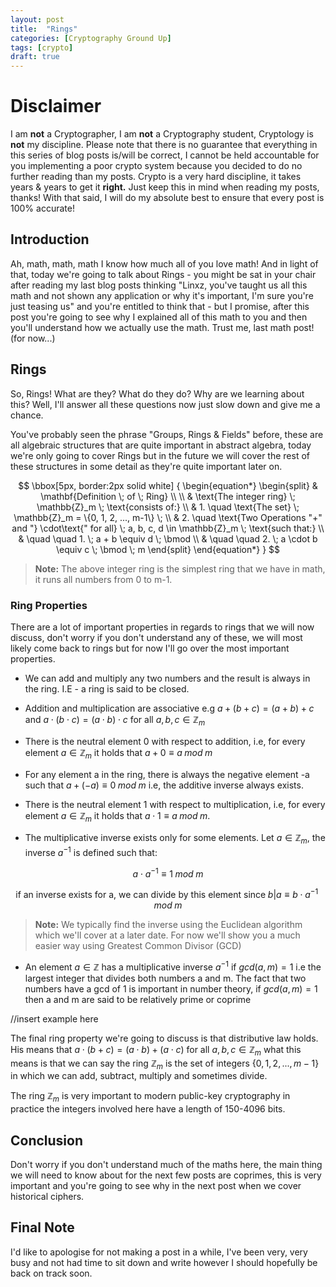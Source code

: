 ```yaml
---
layout: post
title:  "Rings"
categories: [Cryptography Ground Up]
tags: [crypto]
draft: true
---
```


# Disclaimer

I am **not** a Cryptographer, I am **not** a Cryptography student, Cryptology is **not** my discipline. Please note that there is no guarantee that everything in this series of blog posts is/will be correct, I cannot be held accountable for you implementing a poor crypto system because you decided to do no further reading than my posts. Crypto is a very hard discipline, it takes years & years to get it **right.** Just keep this in mind when reading my posts, thanks! With that said, I will do my absolute best to ensure that every post is 100% accurate!

## Introduction

Ah, math, math, math I know how much all of you love math! And in light of that, today we're going to talk about Rings - you might be sat in your chair after reading my last blog posts thinking "Linxz, you've taught us all this math and not shown any application or why it's important, I'm sure you're just teasing us" and you're entitled to think that - but I promise, after this post you're going to see why I explained all of this math to you and then you'll understand how we actually use the math. Trust me, last math post! (for now...)

## Rings

So, Rings! What are they? What do they do? Why are we learning about this? Well, I'll answer all these questions now just slow down and give me a chance.

You've probably seen the phrase "Groups, Rings & Fields" before, these are all algebraic structures that are quite important in abstract algebra, today we're only going to cover Rings but in the future we will cover the rest of these structures in some detail as they're quite important later on.

$$ \bbox[5px, border:2px solid white]
{
\begin{equation*}
\begin{split}
& \mathbf{Definition \; of \; Ring} \\
\\
& \text{The integer ring} \; \mathbb{Z}_m \; \text{consists of:} \\
& 1. \quad \text{The set} \; \mathbb{Z}_m = \{0, 1, 2, ..., m-1\} \; \\
& 2. \quad \text{Two Operations "+" and "} \cdot\text{" for all} \; a, b, c, d \in \mathbb{Z}_m \; \text{such that:} \\
& \quad \quad 1. \; a + b \equiv d \; \bmod \\
& \quad \quad 2. \; a \cdot b \equiv c \; \bmod \; m
\end{split}
\end{equation*}
}
$$

 > **Note:** The above integer ring is the simplest ring that we have in math, it runs all numbers from 0 to m-1.

### Ring Properties

There are a lot of important properties in regards to rings that we will now discuss, don't worry if you don't understand any of these, we will most likely come back to rings but for now I'll go over the most important properties.

- We can add and multiply any two numbers and the result is always in the ring. I.E - a ring is said to be closed.

- Addition and multiplication are associative e.g $a + (b + c) = (a + b) + c$ and $a \cdot (b \cdot c) = (a \cdot b) \cdot c$ for all $a, b, c ∈ \mathbb{Z}_m$

- There is the neutral element 0 with respect to addition, i.e, for every element $a ∈ \mathbb{Z}_m$ it holds that $a + 0 ≡ a \; mod \; m$

- For any element a in the ring, there is always the negative element -a such that $a + (-a) ≡ 0 \; mod \; m$ i.e, the additive inverse always exists.

- There is the neutral element 1 with respect to multiplication, i.e, for every element $a ∈ \mathbb{Z}_m$ it holds that $a \cdot 1 ≡ a \; mod \; m$.

- The multiplicative inverse exists only for some elements. Let $a ∈ \mathbb{Z}_m$, the inverse $a^{-1}$ is defined such that:

$$ a \cdot a^{-1}  ≡ 1 \; mod \; m $$

$$\text{if an inverse exists for a, we can divide by this element since} \; b|a ≡ b \cdot a^{-1} \; mod \; m $$

> **Note:** We typically find the inverse using the Euclidean algorithm which we'll cover at a later date. For now we'll show you a much easier way using Greatest Common Divisor (GCD)

- An element $a ∈ \mathbb{Z}$ has a multiplicative inverse $a^{-1}$ if $gcd(a,m) = 1$ i.e the largest integer that divides both numbers $\text{a}$ and $\text{m}$. The fact that two numbers have a gcd of 1 is important in number theory, if $gcd(a,m) = 1$ then $\text{a}$ and $\text{m}$ are said to be relatively prime or coprime

//insert example here

The final ring property we're going to discuss is that distributive law holds. His means that $a \cdot (b+c) = (a \cdot b) + (a \cdot c)$ for all $a, b,c ∈ \mathbb{Z}_m$ what this means is that we can say the ring $\mathbb{Z}_m$ is the set of integers $\{0, 1, 2, ..., m-1\}$ in which we can add, subtract, multiply and sometimes divide.

The ring $\mathbb{Z}_m$ is very important to modern public-key cryptography in practice the integers involved here have a length of 150-4096 bits.

## Conclusion

Don't worry if you don't understand much of the maths here, the main thing we will need to know about for the next few posts are coprimes, this is very important and you're going to see why in the next post when we cover historical ciphers.

## Final Note

I'd like to apologise for not making a post in a while, I've been very, very busy and not had time to sit down and write however I should hopefully be back on track soon.